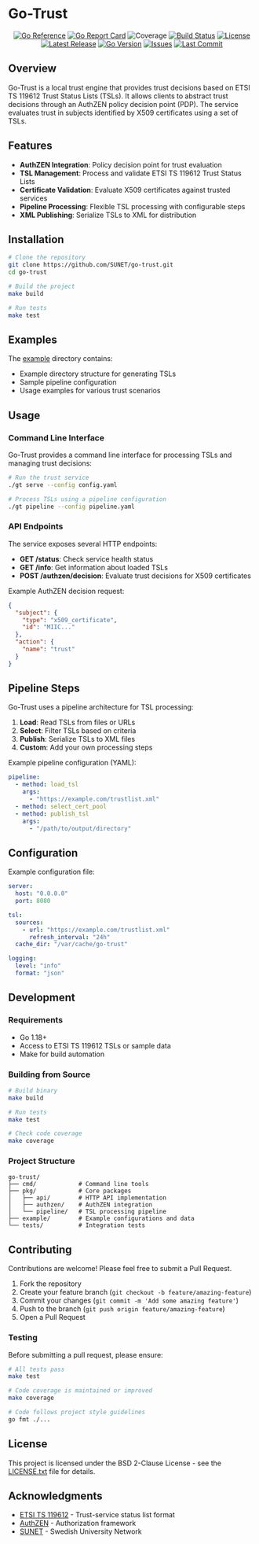 # Go-Trust

<div align="center">

[![Go Reference](https://pkg.go.dev/badge/github.com/SUNET/go-trust.svg)](https://pkg.go.dev/github.com/SUNET/go-trust)
[![Go Report Card](https://goreportcard.com/badge/github.com/SUNET/go-trust)](https://goreportcard.com/report/github.com/SUNET/go-trust)
![Coverage](https://img.shields.io/badge/coverage-75.9%25-brightgreen)
[![Build Status](https://img.shields.io/github/actions/workflow/status/SUNET/go-trust/go.yml?branch=main)](https://github.com/SUNET/go-trust/actions)
[![License](https://img.shields.io/badge/License-BSD_2--Clause-orange.svg)](https://opensource.org/licenses/BSD-2-Clause)
[![Latest Release](https://img.shields.io/github/v/release/SUNET/go-trust?include_prereleases)](https://github.com/SUNET/go-trust/releases)
[![Go Version](https://img.shields.io/github/go-mod/go-version/SUNET/go-trust)](https://go.dev/)
[![Issues](https://img.shields.io/github/issues/SUNET/go-trust)](https://github.com/SUNET/go-trust/issues)
[![Last Commit](https://img.shields.io/github/last-commit/SUNET/go-trust)](https://github.com/SUNET/go-trust/commits/main)

</div>

## Overview

Go-Trust is a local trust engine that provides trust decisions based on ETSI TS 119612 Trust Status Lists (TSLs). It allows clients to abstract trust decisions through an AuthZEN policy decision point (PDP). The service evaluates trust in subjects identified by X509 certificates using a set of TSLs.

## Features

- **AuthZEN Integration**: Policy decision point for trust evaluation
- **TSL Management**: Process and validate ETSI TS 119612 Trust Status Lists
- **Certificate Validation**: Evaluate X509 certificates against trusted services
- **Pipeline Processing**: Flexible TSL processing with configurable steps
- **XML Publishing**: Serialize TSLs to XML for distribution

## Installation

```bash
# Clone the repository
git clone https://github.com/SUNET/go-trust.git
cd go-trust

# Build the project
make build

# Run tests
make test
```

## Examples

The [example](./example/) directory contains:
- Example directory structure for generating TSLs
- Sample pipeline configuration
- Usage examples for various trust scenarios

## Usage

### Command Line Interface

Go-Trust provides a command line interface for processing TSLs and managing trust decisions:

```bash
# Run the trust service
./gt serve --config config.yaml

# Process TSLs using a pipeline configuration
./gt pipeline --config pipeline.yaml
```

### API Endpoints

The service exposes several HTTP endpoints:

- **GET /status**: Check service health status
- **GET /info**: Get information about loaded TSLs
- **POST /authzen/decision**: Evaluate trust decisions for X509 certificates

Example AuthZEN decision request:

```json
{
  "subject": {
    "type": "x509_certificate",
    "id": "MIIC..."
  },
  "action": {
    "name": "trust"
  }
}
```

## Pipeline Steps

Go-Trust uses a pipeline architecture for TSL processing:

1. **Load**: Read TSLs from files or URLs
2. **Select**: Filter TSLs based on criteria
3. **Publish**: Serialize TSLs to XML files
4. **Custom**: Add your own processing steps

Example pipeline configuration (YAML):

```yaml
pipeline:
  - method: load_tsl
    args:
      - "https://example.com/trustlist.xml"
  - method: select_cert_pool
  - method: publish_tsl
    args:
      - "/path/to/output/directory"
```

## Configuration

Example configuration file:

```yaml
server:
  host: "0.0.0.0"
  port: 8080

tsl:
  sources:
    - url: "https://example.com/trustlist.xml"
      refresh_interval: "24h"
  cache_dir: "/var/cache/go-trust"

logging:
  level: "info"
  format: "json"
```

## Development

### Requirements

- Go 1.18+
- Access to ETSI TS 119612 TSLs or sample data
- Make for build automation

### Building from Source

```bash
# Build binary
make build

# Run tests
make test

# Check code coverage
make coverage
```

### Project Structure

```
go-trust/
├── cmd/            # Command line tools
├── pkg/            # Core packages
│   ├── api/        # HTTP API implementation
│   ├── authzen/    # AuthZEN integration
│   └── pipeline/   # TSL processing pipeline
├── example/        # Example configurations and data
└── tests/          # Integration tests
```

## Contributing

Contributions are welcome! Please feel free to submit a Pull Request.

1. Fork the repository
2. Create your feature branch (`git checkout -b feature/amazing-feature`)
3. Commit your changes (`git commit -m 'Add some amazing feature'`)
4. Push to the branch (`git push origin feature/amazing-feature`)
5. Open a Pull Request

### Testing

Before submitting a pull request, please ensure:

```bash
# All tests pass
make test

# Code coverage is maintained or improved
make coverage

# Code follows project style guidelines
go fmt ./...
```

## License

This project is licensed under the BSD 2-Clause License - see the [LICENSE.txt](LICENSE.txt) file for details.

## Acknowledgments

- [ETSI TS 119612](https://www.etsi.org/deliver/etsi_ts/119600_119699/119612/) - Trust-service status list format
- [AuthZEN](https://authzen.dev/) - Authorization framework
- [SUNET](https://www.sunet.se/) - Swedish University Network

